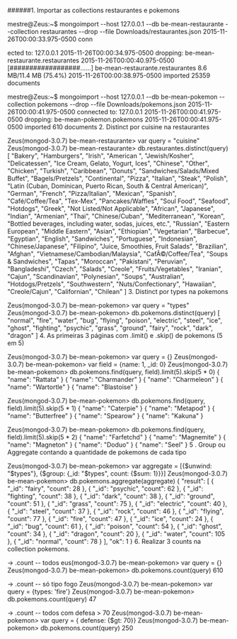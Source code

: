 
######1. Importar as collections restaurantes e pokemons

mestre@Zeus:~$ mongoimport --host 127.0.0.1 --db be-mean-restaurante --collection restaurantes --drop --file Downloads/restaurantes.json 2015-11-26T00:00:33.975-0500 conn

ected to: 127.0.0.1 2015-11-26T00:00:34.975-0500 dropping: be-mean-restaurante.restaurantes 2015-11-26T00:00:40.975-0500 [##################......] be-mean-restaurante.restaurantes 8.6 MB/11.4 MB (75.4%) 2015-11-26T00:00:38.975-0500 imported 25359 documents

mestre@Zeus:~$ mongoimport --host 127.0.0.1 --db be-mean-pokemon --collection pokemons --drop --file Downloads/pokemons.json 2015-11-26T00:00:41.975-0500 connected to: 127.0.0.1 2015-11-26T00:00:41.975-0500 dropping: be-mean-pokemon.pokemons 2015-11-26T00:00:41.975-0500 imported 610 documents
2. Distinct por cuisine na restaurantes

Zeus(mongod-3.0.7) be-mean-restaurante> var query = "cuisine" Zeus(mongod-3.0.7) be-mean-restaurante> db.restaurantes.distinct(query) [ "Bakery", "Hamburgers", "Irish", "American ", "Jewish/Kosher", "Delicatessen", "Ice Cream, Gelato, Yogurt, Ices", "Chinese", "Other", "Chicken", "Turkish", "Caribbean", "Donuts", "Sandwiches/Salads/Mixed Buffet", "Bagels/Pretzels", "Continental", "Pizza", "Italian", "Steak", "Polish", "Latin (Cuban, Dominican, Puerto Rican, South & Central American)", "German", "French", "Pizza/Italian", "Mexican", "Spanish", "Café/Coffee/Tea", "Tex-Mex", "Pancakes/Waffles", "Soul Food", "Seafood", "Hotdogs", "Greek", "Not Listed/Not Applicable", "African", "Japanese", "Indian", "Armenian", "Thai", "Chinese/Cuban", "Mediterranean", "Korean", "Bottled beverages, including water, sodas, juices, etc.", "Russian", "Eastern European", "Middle Eastern", "Asian", "Ethiopian", "Vegetarian", "Barbecue", "Egyptian", "English", "Sandwiches", "Portuguese", "Indonesian", "Chinese/Japanese", "Filipino", "Juice, Smoothies, Fruit Salads", "Brazilian", "Afghan", "Vietnamese/Cambodian/Malaysia", "CafÃ©/Coffee/Tea", "Soups & Sandwiches", "Tapas", "Moroccan", "Pakistani", "Peruvian", "Bangladeshi", "Czech", "Salads", "Creole", "Fruits/Vegetables", "Iranian", "Cajun", "Scandinavian", "Polynesian", "Soups", "Australian", "Hotdogs/Pretzels", "Southwestern", "Nuts/Confectionary", "Hawaiian", "Creole/Cajun", "Californian", "Chilean" ]
3. Distinct por types na pokemons

Zeus(mongod-3.0.7) be-mean-pokemon> var query = "types" Zeus(mongod-3.0.7) be-mean-pokemon> db.pokemons.distinct(query) [ "normal", "fire", "water", "bug", "flying", "poison", "electric", "steel", "ice", "ghost", "fighting", "psychic", "grass", "ground", "fairy", "rock", "dark", "dragon" ]
4. As primeiras 3 páginas com .limit() e .skip() de pokemons (5 em 5)

Zeus(mongod-3.0.7) be-mean-pokemon> var query = {} Zeus(mongod-3.0.7) be-mean-pokemon> var field = {name: 1, _id: 0} Zeus(mongod-3.0.7) be-mean-pokemon> db.pokemons.find(query, field).limit(5).skip(5 * 0) { "name": "Rattata" } { "name": "Charmander" } { "name": "Charmeleon" } { "name": "Wartortle" } { "name": "Blastoise" }

Zeus(mongod-3.0.7) be-mean-pokemon> db.pokemons.find(query, field).limit(5).skip(5 * 1) { "name": "Caterpie" } { "name": "Metapod" } { "name": "Butterfree" } { "name": "Spearow" } { "name": "Kakuna" }

Zeus(mongod-3.0.7) be-mean-pokemon> db.pokemons.find(query, field).limit(5).skip(5 * 2) { "name": "Farfetchd" } { "name": "Magnemite" } { "name": "Magneton" } { "name": "Doduo" } { "name": "Seel" }
5 . Group ou Aggregate contando a quantidade de pokemons de cada tipo

Zeus(mongod-3.0.7) be-mean-pokemon> var aggregate = [{$unwind: "$types"}, {$group: {_id: "$types", count: {$sum: 1}}}] Zeus(mongod-3.0.7) be-mean-pokemon> db.pokemons.aggregate(aggregate) { "result": [ { "_id": "fairy", "count": 28 }, { "_id": "psychic", "count": 62 }, { "_id": "fighting", "count": 38 }, { "_id": "dark", "count": 38 }, { "_id": "ground", "count": 51 }, { "_id": "grass", "count": 75 }, { "_id": "electric", "count": 40 }, { "_id": "steel", "count": 37 }, { "_id": "rock", "count": 46 }, { "_id": "flying", "count": 77 }, { "_id": "fire", "count": 47 }, { "_id": "ice", "count": 24 }, { "_id": "bug", "count": 61 }, { "_id": "poison", "count": 54 }, { "_id": "ghost", "count": 34 }, { "_id": "dragon", "count": 20 }, { "_id": "water", "count": 105 }, { "_id": "normal", "count": 78 } ], "ok": 1 }
6. Realizar 3 counts na collection pokemons.

-> .count -- todos 
eus(mongod-3.0.7) be-mean-pokemon> var query = {} Zeus(mongod-3.0.7) be-mean-pokemon> db.pokemons.count(query) 610

-> .count -- só tipo fogo
Zeus(mongod-3.0.7) be-mean-pokemon> var query = {types: 'fire'} Zeus(mongod-3.0.7) be-mean-pokemon> db.pokemons.count(query) 47

-> .count -- todos com defesa > 70
 Zeus(mongod-3.0.7) be-mean-pokemon> var query = { defense: {$gt: 70}} Zeus(mongod-3.0.7) be-mean-pokemon> db.pokemons.count(query) 250